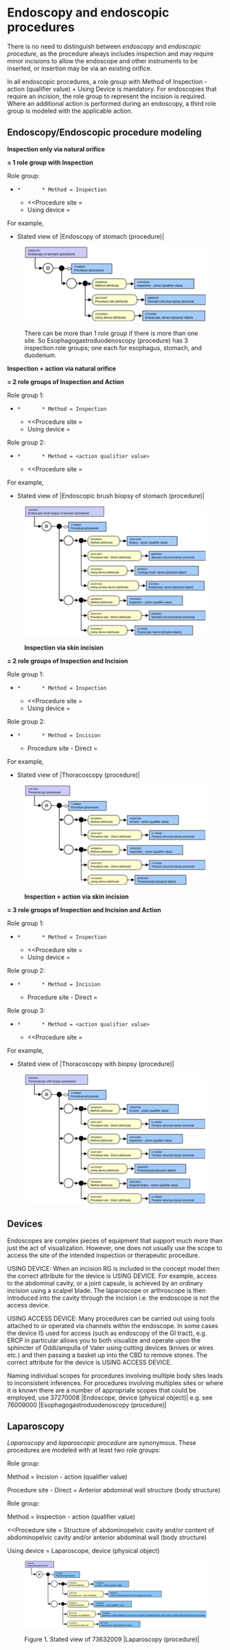 # Endoscopy and endoscopic procedures

There is no need to distinguish between _endoscopy_ and _endoscopic procedure,_ as the procedure always includes inspection and may require minor incisions to allow the endoscope and other instruments to be inserted, or insertion may be via an existing orifice.   

In all endoscopic procedures, a role group with Method of Inspection - action (qualifier value) + Using Device is mandatory. For endoscopies that require an incision, the role group to represent the incision is required. Where an additional action is performed during an endoscopy, a third role group is modeled with the applicable action.

## Endoscopy/Endoscopic procedure modeling

  

**Inspection only via natural orifice**

**= 1 role group with Inspection**

Role group:

  *     *       * Method = Inspection
      * <<Procedure site = <body structure>
      * Using device = <physical object>

For example, 

  * Stated view of |Endoscopy of stomach (procedure)|

<figure><img src="images/229114166.png" alt="" title=""><figcaption><p>There can be more than 1 role group if there is more than one site. So Esophagogastroduodenoscopy (procedure) has 3 inspection role groups; one each for esophagus, stomach, and duodenum.</p></figcaption></figure>

  

**Inspection + action via natural orifice**

**= 2 role groups of Inspection and Action**

Role group 1:

  *     *       * Method = Inspection
      * <<Procedure site = <body structure>
      * Using device = <physical object>

Role group 2:

  *     *       * Method = <action qualifier value>
      * <<Procedure site = <body structure>

For example,

  * Stated view of |Endoscopic brush biopsy of stomach (procedure)|

<figure><img src="images/225051467.png" alt="" title=""><figcaption><p><strong>Inspection via skin incision</strong></p></figcaption></figure>

  

**= 2 role groups of Inspection and Incision**

Role group 1:

  *     *       * Method = Inspection
      * <<Procedure site = <body structure>
      * Using device = <physical object>

Role group 2:

  *     *       * Method = Incision
      * Procedure site - Direct = <body structure>

For example, 

  * Stated view of |Thoracoscopy (procedure)|

<figure><img src="images/225051466.png" alt="" title=""><figcaption><p><strong>Inspection + action via skin incision</strong></p></figcaption></figure>

  

**= 3 role groups of Inspection and Incision and Action**

Role group 1:

  *     *       * Method = Inspection
      * <<Procedure site = <body structure>
      * Using device = <physical object>

Role group 2:

  *     *       * Method = Incision
      * Procedure site - Direct = <body structure>

Role group 3:

  *     *       * Method = <action qualifier value>
      * <<Procedure site = <body structure>

For example,

  * Stated view of |Thoracoscopy with biopsy (procedure)|

<figure><img src="images/225051465.png" alt="" title=""></figure>

## Devices

Endoscopes are complex pieces of equipment that support much more than just the act of visualization. However, one does not usually use the scope to access the site of the intended inspection or therapeutic procedure. 

USING DEVICE: When an incision RG is included in the concept model then the correct attribute for the device is USING DEVICE. For example, access to the abdominal cavity, or a joint capsule, is achieved by an ordinary incision using a scalpel blade. The laparoscope or arthroscope is then introduced into the cavity through the incision i.e. the endoscope is not the access device.

USING ACCESS DEVICE: Many procedures can be carried out using tools attached to or operated via channels within the endoscope. In some cases the device IS used for access (such as endoscopy of the GI tract), e.g. ERCP in particular allows you to both visualize and operate upon the sphincter of Oddi/ampulla of Vater using cutting devices (knives or wires etc.) and then passing a basket up into the CBD to remove stones. The correct attribute for the device is USING ACCESS DEVICE.

Naming individual scopes for procedures involving multiple body sites leads to inconsistent inferences. For procedures involving multiples sites or where it is known there are a number of appropriate scopes that could be employed, use 37270008 |Endoscope, device (physical object)| e.g. see 76009000 |Esophagogastroduodenoscopy (procedure)|

## Laparoscopy

 _Laparoscopy_ and _laparoscopic procedure_ are synonymous. These procedures are modeled with at least two role groups:

Role group: 

Method = Incision - action (qualifier value)

Procedure site - Direct = Anterior abdominal wall structure (body structure)

Role group:

Method = Inspection - action (qualifier value)

<<Procedure site = Structure of abdominopelvic cavity and/or content of abdominopelvic cavity and/or anterior abdominal wall (body structure)

Using device = Laparoscope, device (physical object)

  

<figure><img src="images/229114165.png" alt="" title=""><figcaption><p>Figure 1. Stated view of 73632009 |Laparoscopy (procedure)|</p></figcaption></figure>

